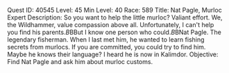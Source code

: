 Quest ID: 40545
Level: 45
Min Level: 40
Race: 589
Title: Nat Pagle, Murloc Expert
Description: So you want to help the little murloc? Valiant effort. We, the Wildhammer, value compassion above all. Unfortunately, I can't help you find his parents.$B$BBut I know one person who could.$B$BNat Pagle. The legendary fisherman. When I last met him, he wanted to learn fishing secrets from murlocs. If you are committed, you could try to find him. Maybe he knows their language? I heard he is now in Kalimdor.
Objective: Find Nat Pagle and ask him about murloc customs.
